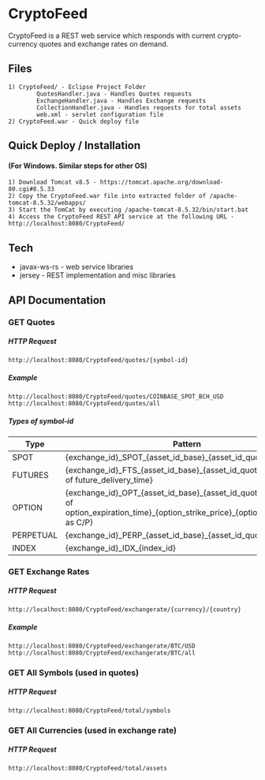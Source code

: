 # CryptoFeed

CryptoFeed is a REST web service which responds with current crypto-currency quotes and exchange rates on demand.

## Files
    1) CryptoFeed/ - Eclipse Project Folder
            QuotesHandler.java - Handles Quotes requests
            ExchangeHandler.java - Handles Exchange requests
            CollectionHandler.java - Handles requests for total assets
            web.xml - servlet configuration file
    2) CryptoFeed.war - Quick deploy file 

## Quick Deploy / Installation 
#### (For Windows. Similar steps for other OS)
    1) Download Tomcat v8.5 - https://tomcat.apache.org/download-80.cgi#8.5.33
    2) Copy the CryptoFeed.war file into extracted folder of /apache-tomcat-8.5.32/webapps/
    3) Start the TomCat by executing /apache-tomcat-8.5.32/bin/start.bat
    4) Access the CryptoFeed REST API service at the following URL - http://localhost:8080/CryptoFeed/ 
    
## Tech
* javax-ws-rs - web service libraries
* jersey - REST implementation and misc libraries

## API Documentation
### GET Quotes
##### HTTP Request
    http://localhost:8080/CryptoFeed/quotes/{symbol-id}
##### Example
    http://localhost:8080/CryptoFeed/quotes/COINBASE_SPOT_BCH_USD
    http://localhost:8080/CryptoFeed/quotes/all

##### Types of symbol-id
|Type|Pattern|
|----|-------|
|SPOT|{exchange_id}\_SPOT_{asset_id_base}\_{asset_id_quote}|
|FUTURES|{exchange_id}\_FTS_{asset_id_base}\_{asset_id_quote}\_{YYMMDD of future_delivery_time}|
|OPTION|{exchange_id}\_OPT_{asset_id_base}\_{asset_id_quote}\_{YYMMDD of option_expiration_time}\_{option_strike_price}\_{option_type_is_call as C/P}|
|PERPETUAL|{exchange_id}\_PERP\_{asset_id_base}\_{asset_id_quote}|
|INDEX|{exchange_id}\_IDX\_{index_id}|

### GET Exchange Rates
##### HTTP Request
    http://localhost:8080/CryptoFeed/exchangerate/{currency}/{country}
##### Example
    http://localhost:8080/CryptoFeed/exchangerate/BTC/USD
    http://localhost:8080/CryptoFeed/exchangerate/BTC/all

### GET All Symbols (used in quotes)
##### HTTP Request
    http://localhost:8080/CryptoFeed/total/symbols

### GET All Currencies (used in exchange rate)
##### HTTP Request
    http://localhost:8080/CryptoFeed/total/assets